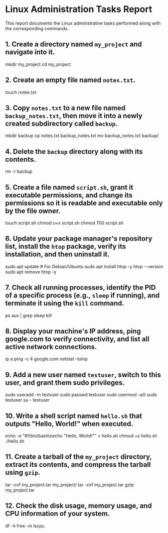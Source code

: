 # Linux Administration Tasks Report

This report documents the Linux administrative tasks performed along with the corresponding commands.

## 1. Create a directory named `my_project` and navigate into it.

mkdir my_project
cd my_project


## 2. Create an empty file named `notes.txt`.
touch notes.txt


## 3. Copy `notes.txt` to a new file named `backup_notes.txt`, then move it into a newly created subdirectory called `backup`.
mkdir backup
cp notes.txt backup_notes.txt
mv backup_notes.txt backup/


## 4. Delete the `backup` directory along with its contents.
rm -r backup


## 5. Create a file named `script.sh`, grant it executable permissions, and change its permissions so it is readable and executable only by the file owner.
touch script.sh
chmod u+x script.sh
chmod 700 script.sh

## 6. Update your package manager's repository list, install the `htop` package, verify its installation, and then uninstall it.
sudo apt update  # For Debian/Ubuntu
sudo apt install htop -y
htop --version
sudo apt remove htop -y


## 7. Check all running processes, identify the PID of a specific process (e.g., `sleep` if running), and terminate it using the `kill` command.
ps aux | grep sleep
kill <PID>

## 8. Display your machine's IP address, ping google.com to verify connectivity, and list all active network connections.
ip a
ping -c 4 google.com
netstat -tulnp

## 9. Add a new user named `testuser`, switch to this user, and grant them sudo privileges.
sudo useradd -m testuser
sudo passwd testuser
sudo usermod -aG sudo testuser
su - testuser


## 10. Write a shell script named `hello.sh` that outputs "Hello, World!" when executed.
echo -e "#!/bin/bash\necho \"Hello, World!\"" > hello.sh
chmod +x hello.sh
./hello.sh


## 11. Create a tarball of the `my_project` directory, extract its contents, and compress the tarball using `gzip`.
tar -cvf my_project.tar my_project/
tar -xvf my_project.tar
gzip my_project.tar

## 12. Check the disk usage, memory usage, and CPU information of your system.
df -h
free -m
lscpu




